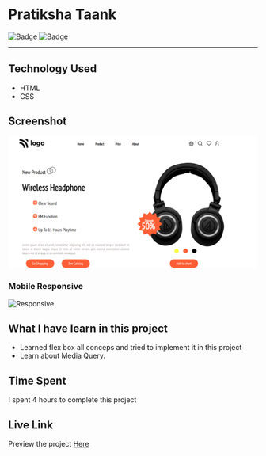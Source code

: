 # Pratiksha Taank
![Badge](https://img.shields.io/badge/Mobile%20Responsive-Yes-brightgreen)
![Badge](https://img.shields.io/badge/Live-Yes-brightgreen)
***
## Technology Used
- HTML
- CSS
## Screenshot
![Project 7](./images/p7.png)

### Mobile Responsive
![Responsive](./Project%207-%20Mobile%20Responsive.gif)
## What I have learn in this project
- Learned flex box all conceps and tried to implement it in this project
- Learn about Media Query.
## Time Spent
I spent 4 hours to complete this project
## Live Link
Preview the project [Here](https://headphonehome.netlify.app/)
